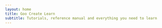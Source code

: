 ```yaml
---
layout: home
title: Goo Create Learn
subtitle: Tutorials, reference manual and everything you need to learn about Goo Create.
---
```

